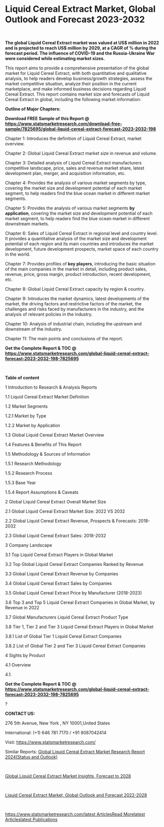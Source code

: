 <h1>Liquid Cereal Extract Market, Global Outlook and Forecast 2023-2032</h1><br/><p><strong>The global Liquid Cereal Extract market was valued at US$ million in 2022 and is projected to reach US$ million by 2029, at a <strong>CAGR</strong> of % during the forecast period. The influence of COVID-19 and the Russia-Ukraine War were considered while estimating market sizes.</strong></p>
 
 
 
 <p>This report aims to provide a comprehensive presentation of the global market for Liquid Cereal Extract, with both quantitative and qualitative analysis, to help readers develop business/growth strategies, assess the market competitive situation, analyze their position in the current marketplace, and make informed business decisions regarding Liquid Cereal Extract. This report contains market size and forecasts of Liquid Cereal Extract in global, including the following market information:</p>
 
 
 
 <p><strong>Outline of Major Chapters:</strong></p>
 
 
 
 <p><strong>Download FREE Sample of this Report @ <a href="https://www.statsmarketresearch.com/download-free-sample/7825695/global-liquid-cereal-extract-forecast-2023-2032-198">https://www.statsmarketresearch.com/download-free-sample/7825695/global-liquid-cereal-extract-forecast-2023-2032-198</a></strong></p>
 
 
 
 <p>Chapter 1: Introduces the definition of Liquid Cereal Extract, market overview.</p>
 
 
 
 <p>Chapter 2: Global Liquid Cereal Extract market size in revenue and volume.</p>
 
 
 
 <p>Chapter 3: Detailed analysis of Liquid Cereal Extract manufacturers competitive landscape, price, sales and revenue market share, latest development plan, merger, and acquisition information, etc.</p>
 
 
 
 <p>Chapter 4: Provides the analysis of various market segments by type, covering the market size and development potential of each market segment, to help readers find the blue ocean market in different market segments.</p>
 
 
 
 <p>Chapter 5: Provides the analysis of various market segments <strong>by application</strong>, covering the market size and development potential of each market segment, to help readers find the blue ocean market in different downstream markets.</p>
 
 
 
 <p>Chapter 6: Sales of Liquid Cereal Extract in regional level and country level. It provides a quantitative analysis of the market size and development potential of each region and its main countries and introduces the market development, future development prospects, market space of each country in the world.</p>
 
 
 
 <p>Chapter 7: Provides profiles of <strong>key players</strong>, introducing the basic situation of the main companies in the market in detail, including product sales, revenue, price, gross margin, product introduction, recent development, etc.</p>
 
 
 
 <p>Chapter 8: Global Liquid Cereal Extract capacity by region & country.</p>
 
 
 
 <p>Chapter 9: Introduces the market dynamics, latest developments of the market, the driving factors and restrictive factors of the market, the challenges and risks faced by manufacturers in the industry, and the analysis of relevant policies in the industry.</p>
 
 
 
 <p>Chapter 10: Analysis of industrial chain, including the upstream and downstream of the industry.</p>
 
 
 
 <p>Chapter 11: The main points and conclusions of the report.</p>
 
 
 
 <div><b>Get the Complete Report & TOC @ <a href="https://www.statsmarketresearch.com/global-liquid-cereal-extract-forecast-2023-2032-198-7825695">https://www.statsmarketresearch.com/global-liquid-cereal-extract-forecast-2023-2032-198-7825695</a></b></div>
 
 
 
 <p><br />
 
 <b>Table of content</b></p>
 
 
 
 <p>1 Introduction to Research & Analysis Reports<br />
 
 1.1 Liquid Cereal Extract Market Definition<br />
 
 1.2 Market Segments<br />
 
 1.2.1 Market by Type<br />
 
 1.2.2 Market by Application<br />
 
 1.3 Global Liquid Cereal Extract Market Overview<br />
 
 1.4 Features & Benefits of This Report<br />
 
 1.5 Methodology & Sources of Information<br />
 
 1.5.1 Research Methodology<br />
 
 1.5.2 Research Process<br />
 
 1.5.3 Base Year<br />
 
 1.5.4 Report Assumptions & Caveats<br />
 
 2 Global Liquid Cereal Extract Overall Market Size<br />
 
 2.1 Global Liquid Cereal Extract Market Size: 2022 VS 2032<br />
 
 2.2 Global Liquid Cereal Extract Revenue, Prospects & Forecasts: 2018-2032<br />
 
 2.3 Global Liquid Cereal Extract Sales: 2018-2032<br />
 
 3 Company Landscape<br />
 
 3.1 Top Liquid Cereal Extract Players in Global Market<br />
 
 3.2 Top Global Liquid Cereal Extract Companies Ranked by Revenue<br />
 
 3.3 Global Liquid Cereal Extract Revenue by Companies<br />
 
 3.4 Global Liquid Cereal Extract Sales by Companies<br />
 
 3.5 Global Liquid Cereal Extract Price by Manufacturer (2018-2023)<br />
 
 3.6 Top 3 and Top 5 Liquid Cereal Extract Companies in Global Market, by Revenue in 2022<br />
 
 3.7 Global Manufacturers Liquid Cereal Extract Product Type<br />
 
 3.8 Tier 1, Tier 2 and Tier 3 Liquid Cereal Extract Players in Global Market<br />
 
 3.8.1 List of Global Tier 1 Liquid Cereal Extract Companies<br />
 
 3.8.2 List of Global Tier 2 and Tier 3 Liquid Cereal Extract Companies<br />
 
 4 Sights by Product<br />
 
 4.1 Overview<br />
 
 4.1.</p>
 
 
 
 <div><b>Get the Complete Report & TOC @ <a href="https://www.statsmarketresearch.com/global-liquid-cereal-extract-forecast-2023-2032-198-7825695">https://www.statsmarketresearch.com/global-liquid-cereal-extract-forecast-2023-2032-198-7825695</a></b></div>
 
 
 
 <p>? </p>
 
 
 
 <p><b>CONTACT US:</b><br />
 
 276 5th Avenue, New York , NY 10001,United States<br />
 
 International: (+1) 646 781 7170 / +91 8087042414<br />
 
 Visit: <a href="https://www.statsmarketresearch.com/">https://www.statsmarketresearch.com/</a><br />
 
 Similar Reports: <a href="https://www.statsmarketresearch.com/global-liquid-cereal-extract-forecast-2023-2032-198-7825695">Global Liquid Cereal Extract Market Research Report 2024(Status and Outlook)</a><br />
 
 <br />
 
 <a href="https://www.statsmarketresearch.com/global-liquid-cereal-extract-forecast-2023-2032-198-7825695">Global Liquid Cereal Extract Market Insights, Forecast to 2028</a><br />
 
 <br />
 
 <a href="https://www.statsmarketresearch.com/global-liquid-cereal-extract-forecast-2023-2032-198-7825695">Liquid Cereal Extract Market, Global Outlook and Forecast 2022-2028</a><br />
 
 <br />
 
 <a href="https://gyeongbokgung.com">https://www.statsmarketresearch.com/</a><a href="https://hallyeomaritime.com">latest Articles</a><a href="https://jingwansa.com">Read More</a><a href="https://nguoiviet.jp/">latest Articles</a><a href="https://www.intelmarketresearch.com/">latest Publications</a></p>